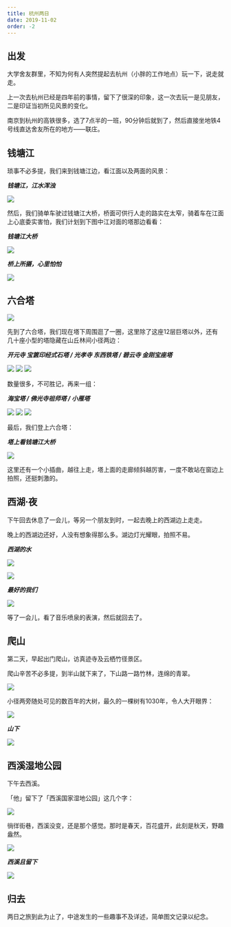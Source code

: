 ```yaml
---
title: 杭州两日
date: 2019-11-02
order: -2
---
```


## 出发

大学舍友群里，不知为何有人突然提起去杭州（小胖的工作地点）玩一下，说走就走。

上一次去杭州已经是四年前的事情，留下了很深的印象，这一次去玩一是见朋友，二是印证当初所见风景的变化。

南京到杭州的高铁很多，选了7点半的一班，90分钟后就到了，然后直接坐地铁4号线直达舍友所在的地方——联庄。


## 钱塘江

琐事不必多提，我们来到钱塘江边，看江面以及两面的风景：

***钱塘江，江水浑浊***

![](/blog/imgs/3c1b64c1e0a48299bed51cfa5c07e02c.jpg)

然后，我们骑单车驶过钱塘江大桥，桥面可供行人走的路实在太窄，骑着车在江面上心底委实害怕，我们计划到下图中江对面的塔那边看看：

***钱塘江大桥***

![](/blog/imgs/061a342293982b36541bc02478665ab5.jpg)

***桥上所摄，心里怕怕***

![](/blog/imgs/7de8990ca18a12646cbc840a68173a45.jpg)

## 六合塔

![](/blog/imgs/650c821ad2f760d3960a5b811bcfd8c8.jpg)

先到了六合塔，我们现在塔下周围逛了一圈，这里除了这座12层巨塔以外，还有几十座小型的塔隐藏在山丘林间小径两边：

***开元寺 宝篋印经式石塔 / 光孝寺 东西铁塔 / 碧云寺 金刚宝座塔***

![](/blog/imgs/cc39c339079b46fcdb4d2780373cc7a5.jpg)
![](/blog/imgs/31d020318cef9de6f9103eb076ab6d6e.jpg)
![](/blog/imgs/21a707332db61af8da8ac1b6ead5e427.jpg)


数量很多，不可胜记，再来一组：

***海宝塔 / 佛光寺祖师塔 / 小雁塔***

![](/blog/imgs/7c1e44f34c52597605241cacd581034b.jpg)
![](/blog/imgs/44faa52081d79b45abf139cd6c803e16.jpg)
![](/blog/imgs/5ce2c676d4a6c53bfb78ac981e2f9f73.jpg)

最后，我们登上六合塔：

***塔上看钱塘江大桥***

![](/blog/imgs/30d905578e0354eecbc28749065412f0.jpg)

这里还有一个小插曲，越往上走，塔上面的走廊倾斜越厉害，一度不敢站在窗边上拍照，还挺刺激的。

## 西湖·夜

下午回去休息了一会儿，等另一个朋友到时，一起去晚上的西湖边上走走。

晚上的西湖边还好，人没有想象得那么多。湖边灯光耀眼，拍照不易。

***西湖的水***

![](/blog/imgs/a4aba453ca4f7bd2adfbc6442f6a0c26.jpg)

![](/blog/imgs/888e96599a26ba9e1a8639ed3b740642.jpg)

***最好的我们***

![](/blog/imgs/9d2ed939b145aba5fca722e437f64850.jpg)

等了一会儿，看了音乐喷泉的表演，然后就回去了。

## 爬山

第二天，早起出门爬山，访真迹寺及云栖竹径景区。

爬山辛苦不必多提，到半山就下来了，下山路一路竹林，连绵的青翠。

![](/blog/imgs/345606cf063bba96bf9d355ff5031131.jpg)

小径两旁随处可见的数百年的大树，最久的一棵树有1030年，令人大开眼界：

![](/blog/imgs/8940b85a1943c37d56cf6c7ad12b14a4.jpg)

***山下***

![](/blog/imgs/cac2be898383887ea0b550293e0240d1.jpg)

## 西溪湿地公园

下午去西溪。

「他」留下了「西溪国家湿地公园」这几个字：

![](/blog/imgs/76c2da7b776d9b2a67c468e7bee3d7cb.jpg)

徜徉街巷，西溪没变，还是那个感觉。那时是春天，百花盛开，此刻是秋天，野趣盎然。

![](/blog/imgs/e84fc8abd421616d458e5488e49b6285.jpg)

***西溪且留下***

![](/blog/imgs/4c6e5a94c8cae31c95a5d702684553bb.jpg)

## 归去

两日之旅到此为止了，中途发生的一些趣事不及详述，简单图文记录以纪念。